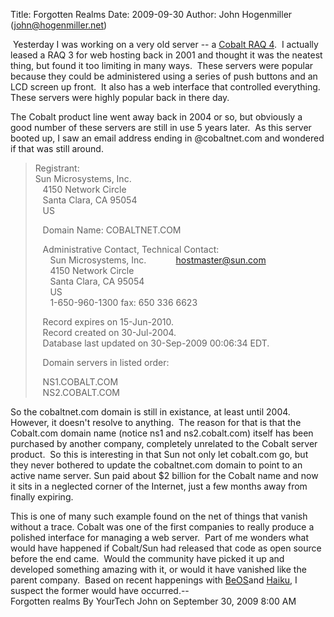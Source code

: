Title: Forgotten Realms
Date: 2009-09-30
Author: John Hogenmiller (john@hogenmiller.net)

 Yesterday I was working on a very old server -- a [Cobalt RAQ 4][].  I
actually leased a RAQ 3 for web hosting back in 2001 and thought it was
the neatest thing, but found it too limiting in many ways.  These
servers were popular because they could be administered using a series
of push buttons and an LCD screen up front.  It also has a web interface
that controlled everything.  These servers were highly popular back in
there day.  
  
The Cobalt product line went away back in 2004 or so, but obviously a
good number of these servers are still in use 5 years later.  As this
server booted up, I saw an email address ending in @cobaltnet.com and
wondered if that was still around.  
  

> Registrant:  
> Sun Microsystems, Inc.  
>    4150 Network Circle  
>    Santa Clara, CA 95054  
>    US  
>   
>    Domain Name: COBALTNET.COM  
>   
>    Administrative Contact, Technical Contact:  
>       Sun Microsystems, Inc.            hostmaster@sun.com  
>       4150 Network Circle  
>       Santa Clara, CA 95054  
>       US  
>       1-650-960-1300 fax: 650 336 6623  
>   
>   
>    Record expires on 15-Jun-2010.  
>    Record created on 30-Jul-2004.  
>    Database last updated on 30-Sep-2009 00:06:34 EDT.  
>   
>    Domain servers in listed order:  
>   
>    NS1.COBALT.COM  
>    NS2.COBALT.COM  

So the cobaltnet.com domain is still in existance, at least until 2004. 
However, it doesn't resolve to anything.  The reason for that is that
the Cobalt.com domain name (notice ns1 and ns2.cobalt.com) itself has
been purchased by another company, completely unrelated to the Cobalt
server product.  So this is interesting in that Sun not only let
cobalt.com go, but they never bothered to update the cobaltnet.com
domain to point to an active name server. Sun paid about \$2 billion for
the Cobalt name and now it sits in a neglected corner of the Internet,
just a few months away from finally expiring.  
  
This is one of many such example found on the net of things that vanish
without a trace. Cobalt was one of the first companies to really produce
a polished interface for managing a web server.  Part of me wonders what
would have happened if Cobalt/Sun had released that code as open source
before the end came.  Would the community have picked it up and
developed something amazing with it, or would it have vanished like the
parent company.  Based on recent happenings with [BeOS][]and [Haiku][],
I suspect the former would have occurred.--  
Forgotten realms By YourTech John on September 30, 2009 8:00 AM

  [Cobalt RAQ 4]: http://en.wikipedia.org/wiki/Cobalt_RaQ
  [BeOS]: http://en.wikipedia.org/wiki/BeOS
  [Haiku]: http://www.haiku-os.org/
